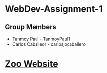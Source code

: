 # WebDev-Assignment-1

## Group Members
* Tanmoy Paul - TanmoyPaul1
* Carlos Caballeor - carlosjocaballero

# [Zoo Website](https://carlosjocaballero.github.io/WebDev-Assignment-1/index.html)
